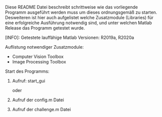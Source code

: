 Diese README Datei beschreibt schrittweise wie das vorliegende Programm ausgeführt werden muss um dieses ordnungsgemäß zu starten. 
Desweiteren ist hier auch aufgelistet welche Zusatzmodule (Libraries) für eine erfolgreiche Ausführung notwendig sind, und unter welchen 
Matlab Release das Programm getestet wurde. 

[INFO]: Getestete lauffähige Matlab Versionen: R2019a, R2020a

Auflistung notwendiger Zusatzmodule:
- Computer Vision Toolbox
- Image Processing Toolbox


Start des Programms:
1. Aufruf: start_gui
	
	oder

1. Aufruf der config.m Datei
2. Aufruf der challenge.m Datei


